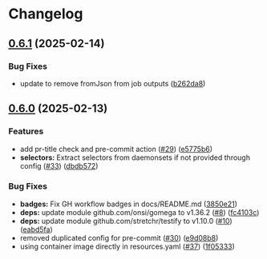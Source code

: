 # Changelog

## [0.6.1](https://github.com/pelotech/nidhogg/compare/v0.6.0...v0.6.1) (2025-02-14)


### Bug Fixes

* update to remove fromJson from job outputs ([b262da8](https://github.com/pelotech/nidhogg/commit/b262da8b4a061ade45cc476771ee7c074cee6a91))

## [0.6.0](https://github.com/pelotech/nidhogg/compare/v0.5.3...v0.6.0) (2025-02-13)


### Features

* add pr-title check and pre-commit action ([#29](https://github.com/pelotech/nidhogg/issues/29)) ([e5775b6](https://github.com/pelotech/nidhogg/commit/e5775b6639c8866cb946d159926d9530ba08ee0a))
* **selectors:** Extract selectors from daemonsets if not provided through config ([#33](https://github.com/pelotech/nidhogg/issues/33)) ([dbdb572](https://github.com/pelotech/nidhogg/commit/dbdb5727ff2e986c73ce7fae492dc6ba9f662d3e))


### Bug Fixes

* **badges:** Fix GH workflow badges in docs/README.md ([3850e21](https://github.com/pelotech/nidhogg/commit/3850e2119e8559b7d621ed54e87c70326f40c904))
* **deps:** update module github.com/onsi/gomega to v1.36.2 ([#8](https://github.com/pelotech/nidhogg/issues/8)) ([fc4103c](https://github.com/pelotech/nidhogg/commit/fc4103c9514175cbcd555e7b3c283a4f05f0500d))
* **deps:** update module github.com/stretchr/testify to v1.10.0 ([#10](https://github.com/pelotech/nidhogg/issues/10)) ([eabd5fa](https://github.com/pelotech/nidhogg/commit/eabd5faed9c6d855250ca7e7f1ff52eda1a789c2))
* removed duplicated config for pre-commit ([#30](https://github.com/pelotech/nidhogg/issues/30)) ([e9d08b8](https://github.com/pelotech/nidhogg/commit/e9d08b8dad1ce7ce9b204cb3f79c67b20b748008))
* using container image directly in resources.yaml ([#37](https://github.com/pelotech/nidhogg/issues/37)) ([1f05333](https://github.com/pelotech/nidhogg/commit/1f053339642edb083decdf03e92709de433eec06))
